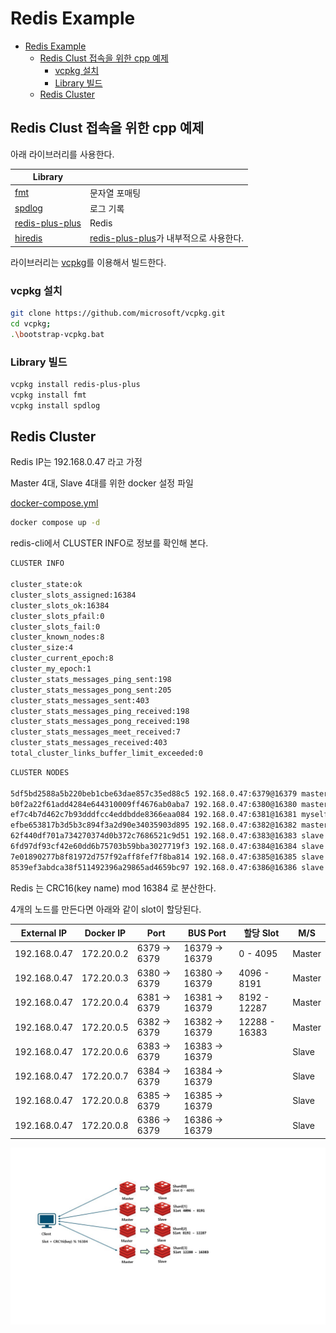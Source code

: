 # Redis Example

- [Redis Example](#redis-example)
  - [Redis Clust 접속을 위한 cpp 예제](#redis-clust-접속을-위한-cpp-예제)
    - [vcpkg 설치](#vcpkg-설치)
    - [Library 빌드](#library-빌드)
  - [Redis Cluster](#redis-cluster)

## Redis Clust 접속을 위한 cpp 예제

아래 라이브러리를 사용한다.

| Library |  |
|---------|--|
| [fmt](https://github.com/fmtlib/fmt) | 문자열 포매팅 |
| [spdlog](https://github.com/gabime/spdlog) | 로그 기록 |
| [redis-plus-plus](https://github.com/sewenew/redis-plus-plus) | Redis |
| [hiredis](https://github.com/redis/hiredis) | [redis-plus-plus](https://github.com/sewenew/redis-plus-plus)가 내부적으로 사용한다. |

라이브러리는 [vcpkg](https://learn.microsoft.com/ko-kr/vcpkg/get_started/overview)를 이용해서 빌드한다.

### vcpkg 설치

```bash
git clone https://github.com/microsoft/vcpkg.git
cd vcpkg;
.\bootstrap-vcpkg.bat
```

### Library 빌드

```bash
vcpkg install redis-plus-plus
vcpkg install fmt
vcpkg install spdlog
```

## Redis Cluster

Redis IP는 192.168.0.47 라고 가정

Master 4대, Slave 4대를 위한 docker 설정 파일

[docker-compose.yml](./docker-compose.yml)

```bash
docker compose up -d
```

redis-cli에서 CLUSTER INFO로 정보를 확인해 본다.

```bash
CLUSTER INFO

cluster_state:ok
cluster_slots_assigned:16384
cluster_slots_ok:16384
cluster_slots_pfail:0
cluster_slots_fail:0
cluster_known_nodes:8
cluster_size:4
cluster_current_epoch:8
cluster_my_epoch:1
cluster_stats_messages_ping_sent:198
cluster_stats_messages_pong_sent:205
cluster_stats_messages_sent:403
cluster_stats_messages_ping_received:198
cluster_stats_messages_pong_received:198
cluster_stats_messages_meet_received:7
cluster_stats_messages_received:403
total_cluster_links_buffer_limit_exceeded:0
```

```bash
CLUSTER NODES

5df5bd2588a5b220beb1cbe63dae857c35ed88c5 192.168.0.47:6379@16379 master - 0 1728114681000 1 connected 0-4095
b0f2a22f61add4284e644310009ff4676ab0aba7 192.168.0.47:6380@16380 master - 0 1728114681292 2 connected 4096-8191
ef7c4b7d462c7b93dddfcc4eddbdde8366eaa084 192.168.0.47:6381@16381 myself,master - 0 0 3 connected 8192-12287
efbe653817b3d5b3c894f3a2d90e34035903d895 192.168.0.47:6382@16382 master - 0 1728114679272 4 connected 12288-16383
62f440df701a734270374d0b372c7686521c9d51 192.168.0.47:6383@16383 slave efbe653817b3d5b3c894f3a2d90e34035903d895 0 1728114679000 4 connected
6fd97df93cf42e60dd6b75703b59bba3027719f3 192.168.0.47:6384@16384 slave 5df5bd2588a5b220beb1cbe63dae857c35ed88c5 0 1728114682302 1 connected
7e01890277b8f81972d757f92aff8fef7f8ba814 192.168.0.47:6385@16385 slave b0f2a22f61add4284e644310009ff4676ab0aba7 0 1728114680000 2 connected
8539ef3abdca38f511492396a29865ad4659bc97 192.168.0.47:6386@16386 slave ef7c4b7d462c7b93dddfcc4eddbdde8366eaa084 0 1728114681000 3 connected
```

Redis 는 CRC16(key name) mod 16384 로 분산한다.

4개의 노드를 만든다면 아래와 같이 slot이 할당된다.

| External IP | Docker IP | Port | BUS Port | 할당 Slot | M/S |
|-------------|-----------|------|----------|------|-----|
| 192.168.0.47 | 172.20.0.2 | 6379 -> 6379 | 16379 -> 16379 | 0 - 4095 | Master |
| 192.168.0.47 | 172.20.0.3 | 6380 -> 6379 | 16380 -> 16379 | 4096 - 8191 | Master |
| 192.168.0.47 | 172.20.0.4 | 6381 -> 6379 | 16381 -> 16379 | 8192 - 12287 | Master |
| 192.168.0.47 | 172.20.0.5 | 6382 -> 6379 | 16382 -> 16379 | 12288 - 16383 | Master |
| 192.168.0.47 | 172.20.0.6 | 6383 -> 6379 | 16383 -> 16379 | | Slave |
| 192.168.0.47 | 172.20.0.7 | 6384 -> 6379 | 16384 -> 16379 | | Slave |
| 192.168.0.47 | 172.20.0.8 | 6385 -> 6379 | 16385 -> 16379 | | Slave |
| 192.168.0.47 | 172.20.0.8 | 6386 -> 6379 | 16386 -> 16379 | | Slave |

![redis clustrer](./images/Slide1.jpg)

